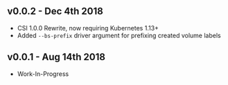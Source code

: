 ## v0.0.2 - Dec 4th 2018

* CSI 1.0.0 Rewrite, now requiring Kubernetes 1.13+
* Added `--bs-prefix` driver argument for prefixing created volume labels

## v0.0.1 - Aug 14th 2018

* Work-In-Progress

